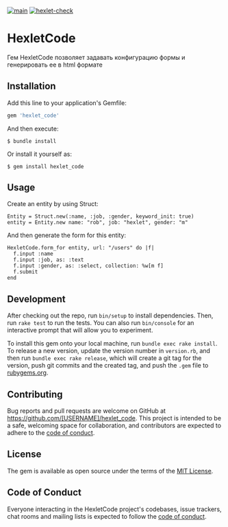 [![main](https://github.com/webdesc/rails-project-lvl1/actions/workflows/main.yml/badge.svg)](https://github.com/webdesc/rails-project-lvl1/actions/workflows/main.yml)
[![hexlet-check](https://github.com/webdesc/rails-project-lvl1/actions/workflows/hexlet-check.yml/badge.svg)](https://github.com/webdesc/rails-project-lvl1/actions/workflows/hexlet-check.yml)

# HexletCode

Гем HexletCode позволяет задавать конфигурацию формы и генерировать ее в html формате

## Installation

Add this line to your application's Gemfile:

```ruby
gem 'hexlet_code'
```

And then execute:

    $ bundle install

Or install it yourself as:

    $ gem install hexlet_code

## Usage

Create an entity by using Struct:

    Entity = Struct.new(:name, :job, :gender, keyword_init: true)
    entity = Entity.new name: "rob", job: "hexlet", gender: "m"

And then generate the form for this entity:

    HexletCode.form_for entity, url: "/users" do |f|
      f.input :name
      f.input :job, as: :text
      f.input :gender, as: :select, collection: %w[m f]
      f.submit
    end

## Development

After checking out the repo, run `bin/setup` to install dependencies. Then, run `rake test` to run the tests. You can also run `bin/console` for an interactive prompt that will allow you to experiment.

To install this gem onto your local machine, run `bundle exec rake install`. To release a new version, update the version number in `version.rb`, and then run `bundle exec rake release`, which will create a git tag for the version, push git commits and the created tag, and push the `.gem` file to [rubygems.org](https://rubygems.org).

## Contributing

Bug reports and pull requests are welcome on GitHub at https://github.com/[USERNAME]/hexlet_code. This project is intended to be a safe, welcoming space for collaboration, and contributors are expected to adhere to the [code of conduct](https://github.com/[USERNAME]/hexlet_code/blob/master/CODE_OF_CONDUCT.md).

## License

The gem is available as open source under the terms of the [MIT License](https://opensource.org/licenses/MIT).

## Code of Conduct

Everyone interacting in the HexletCode project's codebases, issue trackers, chat rooms and mailing lists is expected to follow the [code of conduct](https://github.com/[USERNAME]/hexlet_code/blob/master/CODE_OF_CONDUCT.md).
